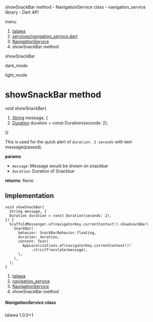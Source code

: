 




showSnackBar method - NavigationService class - navigation\_service library - Dart API







menu

1. [talawa](../../index.html)
2. [services/navigation\_service.dart](../../file-___home_harshil_Desktop_open-source_palisadoes_talawa_lib_services_navigation_service/)
3. [NavigationService](../../file-___home_harshil_Desktop_open-source_palisadoes_talawa_lib_services_navigation_service/NavigationService-class.html)
4. showSnackBar method

showSnackBar


dark\_mode

light\_mode




# showSnackBar method


void
showSnackBar(

1. [String](https://api.flutter.dev/flutter/dart-core/String-class.html) message, {
2. [Duration](https://api.flutter.dev/flutter/dart-core/Duration-class.html) duration = const Duration(seconds: 2),

})

This is used for the quick alert of `duration: 2 seconds` with text message(passed).

**params**:

* `message`: Message would be shown on snackbar
* `duration`: Duration of Snackbar

**returns**:
None


## Implementation

```
void showSnackBar(
  String message, {
  Duration duration = const Duration(seconds: 2),
}) {
  ScaffoldMessenger.of(navigatorKey.currentContext!).showSnackBar(
    SnackBar(
      behavior: SnackBarBehavior.floating,
      duration: duration,
      content: Text(
        AppLocalizations.of(navigatorKey.currentContext!)!
            .strictTranslate(message),
      ),
    ),
  );
}
```

 


1. [talawa](../../index.html)
2. [navigation\_service](../../file-___home_harshil_Desktop_open-source_palisadoes_talawa_lib_services_navigation_service/)
3. [NavigationService](../../file-___home_harshil_Desktop_open-source_palisadoes_talawa_lib_services_navigation_service/NavigationService-class.html)
4. showSnackBar method

##### NavigationService class





talawa
1.0.0+1






